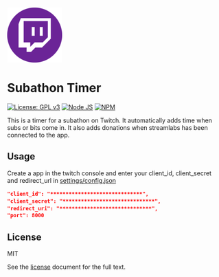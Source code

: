 [![SubathonTimer](resources\twitch.png)](https://github.com/yarissi/SubathonTimer)


# Subathon Timer

[![License: GPL v3](https://img.shields.io/badge/license-MIT-blue.svg)](./LICENSE) [![Node JS](https://img.shields.io/badge/node-%3E%3D%206.0.0-brightgreen)](https://nodejs.org)
[![NPM](https://img.shields.io/badge/npm-v6.3.0-blue)](https://www.npmjs.com/)

This is a timer for a subathon on Twitch. It automatically adds time when subs or bits come in. It also adds donations when streamlabs has been connected to the app. 


## Usage

Create a app in the twitch console and enter your client_id, client_secret and redirect_url in [settings/config.json](https://github.com/YaRissi/SubathonTimer/blob/main/settings/config.json)
```json
"client_id": "******************************",
"client_secret": "******************************",
"redirect_uri": "******************************",
"port": 8000
```   

## License
MIT

See the [license](./LICENSE) document for the full text.

